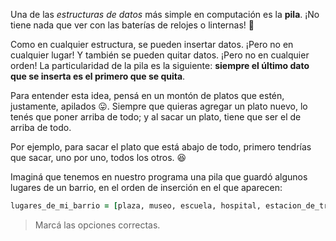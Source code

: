 Una de las *estructuras de datos* más simple en computación es la **pila**. ¡No tiene nada que ver con las baterías de relojes o linternas! :battery:

Como en cualquier estructura, se pueden insertar datos. ¡Pero no en cualquier lugar! Y también se pueden quitar datos. ¡Pero no en cualquier orden! La particularidad de la pila es la siguiente: **siempre el último dato que se inserta es el primero que se quita**.

Para entender esta idea, pensá en un montón de platos que estén, justamente, apilados :stuck_out_tongue:. Siempre que quieras agregar un plato nuevo, lo tenés que poner arriba de todo; y al sacar un plato, tiene que ser el de arriba de todo.

Por ejemplo, para sacar el plato que está abajo de todo, primero tendrías que sacar, uno por uno, todos los otros. :satisfied:

Imaginá que tenemos en nuestro programa una pila que guardó algunos lugares de un barrio, en el orden de inserción en el que aparecen:

```ruby
lugares_de_mi_barrio = [plaza, museo, escuela, hospital, estacion_de_tren]
```

> Marcá las opciones correctas.
